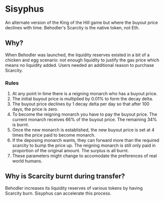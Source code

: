 # Sisyphus
An alternate version of the King of the Hill game but where the buyout price declines with time. Behodler's Scarcity is the native token, not Eth.

## Why?
When Behodler was launched, the liquidity reserves existed in a bit of a chicken and egg scenario: not enough liquidity to justify the gas price which means no liquidity added.
Users needed an additional reason to purchase Scarcity. 

### Rules
1. At any point in time there is a reigning monarch who has a buyout price.
2. The initial buyout price is multiplied by 0.01% to form the decay delta.
3. The buyout price declines by 1 decay delta per day so that after 100 days, the price is zero.
4. To become the reigning monarch you have to pay the buyout price. The current monarch receives 66% of the buyout price. The remaining 34% is burnt.
5. Once the new monarch is established, the new buyout price is set at 4 times the price paid to become monarch.
6. If the deposing monarch wants, they can forward more than the required scarcity to bump the price up. The reigning monarch is still only paid in proportion of the original amount. The surplus is all burnt. 
7. These parameters might change to accomodate the preferences of real world humans.


## Why is Scarcity burnt during transfer?
Behodler increases its liquidity reserves of various tokens by having Scarcity burn. Sisyphus can accelerate this process.
